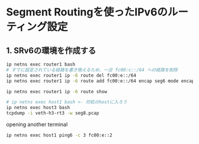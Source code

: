 # Segment Routingを使ったIPv6のルーティング設定

## 1. SRv6の環境を作成する

```bash
ip netns exec router1 bash
# すでに設定されている経路を書き換えるため、一旦 fc00:c::/64 への経路を削除
ip netns exec router1 ip -6 route del fc00:e::/64
ip netns exec router1 ip -6 route add fc00:e::/64 encap seg6 mode encap segs fc00:c::2 dev veth-rt1-h1
```

```bash
ip netns exec router1 ip -6 route show
```

```bash
# ip netns exec host1 bash <- 対処のhostに入ろう
ip netns exec host3 bash
tcpdump -i veth-h3-rt3 -w seg8.pcap
````

opening another terminal

```bash
ip netns exec host1 ping6 -c 3 fc00:e::2
```
